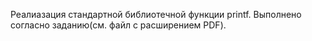 Реалиазация стандартной библиотечной функции printf. Выполнено согласно заданию(см. файл c расширением PDF).
